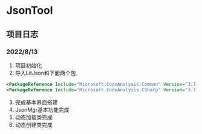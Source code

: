 # JsonTool

## 项目日志
### 2022/8/13
1. 项目初始化
2. 导入LitJson和下面两个包
```xml
<PackageReference Include="Microsoft.CodeAnalysis.Common" Version="3.7.0" />
<PackageReference Include="Microsoft.CodeAnalysis.CSharp" Version="3.7.0" />
```
3. 完成基本界面搭建
4. JsonMgr基本功能完成
5. 动态加载类完成
6. 动态创建类完成